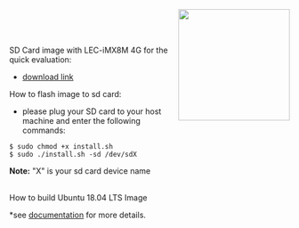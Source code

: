 <img src="https://assets.ubuntu.com/v1/8dd99b80-ubuntu-logo14.png" width="200" align="right">
<br>
<br>
<br>



SD Card image with LEC-iMX8M 4G for the quick evaluation:
* [download link](https://hq0epm0west0us0storage.blob.core.windows.net/development/LEC-iMX8M/Images/Ubuntu%20/Ubuntu18_A3_4G/install.sh)

How to flash image to sd card:

* please plug your SD card to your host machine and enter the following commands:
```
$ sudo chmod +x install.sh
$ sudo ./install.sh -sd /dev/sdX
```
**Note:** "X" is your sd card device name

<br>
How to build Ubuntu 18.04 LTS Image

*see [documentation](https://github.com/ADLINK/nxp-imx8m-ubuntu/wiki) for more details.

  





 


